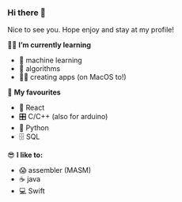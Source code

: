 ### Hi there 👋

Nice to see you. Hope enjoy and stay at my profile!


👩‍🎓 <b>I’m currently learning</b>
* 🧬 machine learning
* 🧠 algorithms 
* 👩‍💻 creating apps (on MacOS to!)


🩷 <b>My favourites</b>
* 📱 React
* 🎛️ C/C++ (also for arduino)
* 🐍 Python
* 🗄️ SQL


😎 <b>I like to:</b>
* 😱 assembler (MASM)
* ☕️ java
* 💻 Swift

<!--
**KrasodomskaAnna/KrasodomskaAnna** is a ✨ _special_ ✨ repository because its `README.md` (this file) appears on your GitHub profile.
-->
